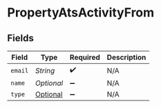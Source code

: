# PropertyAtsActivityFrom


## Fields

| Field                                                                                       | Type                                                                                        | Required                                                                                    | Description                                                                                 |
| ------------------------------------------------------------------------------------------- | ------------------------------------------------------------------------------------------- | ------------------------------------------------------------------------------------------- | ------------------------------------------------------------------------------------------- |
| `email`                                                                                     | *String*                                                                                    | :heavy_check_mark:                                                                          | N/A                                                                                         |
| `name`                                                                                      | *Optional<String>*                                                                          | :heavy_minus_sign:                                                                          | N/A                                                                                         |
| `type`                                                                                      | [Optional<PropertyAtsActivityFromType>](../../models/shared/PropertyAtsActivityFromType.md) | :heavy_minus_sign:                                                                          | N/A                                                                                         |